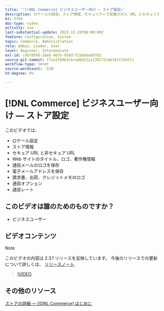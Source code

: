 ```yaml
---
title: '"[!DNL Commerce] ビジネスユーザー向け — ストア設定»'
description: ロケールの設定、ストア情報、セキュリティで保護された URL とセキュリティで保護された URL、Web サイトのタイトル、ロゴ、著作権情報、通信用電子メールロゴ、ストアの電子メールアドレス、通貨オプション、および通貨レートについて説明します。
kt: 5764
doc-type: video
activity: use
last-substantial-update: 2022-12-28T00:00:00Z
feature: Configuration, System
topic: Commerce, Administration
role: Admin, Leader, User
level: Beginner, Intermediate
exl-id: c4b78f66-26eb-4b7e-950d-f2a8ebab9783
source-git-commit: f7aa1f0063cbcad6d331a13817214b1bf2158571
workflow-type: tm+mt
source-wordcount: '119'
ht-degree: 0%

---
```


# [!DNL Commerce] ビジネスユーザー向け — ストア設定

このビデオでは、

- ロケール設定
- ストア情報
- セキュア URL と非セキュア URL
- Web サイトのタイトル、ロゴ、著作権情報
- 通信メールのロゴを保存
- 電子メールアドレスを保存
- 請求書、出荷、クレジットメモのロゴ
- 通貨オプション
- 通貨レート

## このビデオは誰のためのものですか？

- ビジネスユーザー

## ビデオコンテンツ

>[!NOTE]
>
>このビデオの内容は 2.3.1 リリースを反映しています。 今後のリリースでの更新について詳しくは、 [リリースノート](https://experienceleague.adobe.com/docs/commerce-operations/release/notes/overview.html).

>[!VIDEO](https://video.tv.adobe.com/v/35949?quality=12&learn=on)

## その他のリソース

[ストアの詳細 — [!DNL Commerce] はじめに](https://experienceleague.adobe.com/docs/commerce-admin/start/setup/store-details.html)
